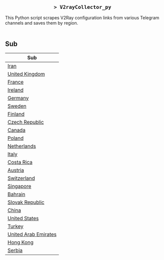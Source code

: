 <h3 align="center">
    <samp>&gt; V2rayCollector_py</samp>
</h3>

This Python script scrapes V2Ray configuration links from various Telegram channels and saves them by region.
<br>
<br>
## Sub
| Sub |
|-----|
| [Iran](https://raw.githubusercontent.com/freetomaid/Vxray-country/main/sub/Iran/config.txt) |
| [United Kingdom](https://raw.githubusercontent.com/freetomaid/Vxray-country/main/sub/United%20Kingdom/config.txt) |
| [France](https://raw.githubusercontent.com/freetomaid/Vxray-country/main/sub/France/config.txt) |
| [Ireland](https://raw.githubusercontent.com/freetomaid/Vxray-country/main/sub/Ireland/config.txt) |
| [Germany](https://raw.githubusercontent.com/freetomaid/Vxray-country/main/sub/Germany/config.txt) |
| [Sweden](https://raw.githubusercontent.com/freetomaid/Vxray-country/main/sub/Sweden/config.txt) |
| [Finland](https://raw.githubusercontent.com/freetomaid/Vxray-country/main/sub/Finland/config.txt) |
| [Czech Republic](https://raw.githubusercontent.com/freetomaid/Vxray-country/main/sub/Czech%20Republic/config.txt) |
| [Canada](https://raw.githubusercontent.com/freetomaid/Vxray-country/main/sub/Canada/config.txt) |
| [Poland](https://raw.githubusercontent.com/freetomaid/Vxray-country/main/sub/Poland/config.txt) |
| [Netherlands](https://raw.githubusercontent.com/freetomaid/Vxray-country/main/sub/Netherlands/config.txt) |
| [Italy](https://raw.githubusercontent.com/freetomaid/Vxray-country/main/sub/Italy/config.txt) |
| [Costa Rica](https://raw.githubusercontent.com/freetomaid/Vxray-country/main/sub/Costa%20Rica/config.txt) |
| [Austria](https://raw.githubusercontent.com/freetomaid/Vxray-country/main/sub/Austria/config.txt) |
| [Switzerland](https://raw.githubusercontent.com/freetomaid/Vxray-country/main/sub/Switzerland/config.txt) |
| [Singapore](https://raw.githubusercontent.com/freetomaid/Vxray-country/main/sub/Singapore/config.txt) |
| [Bahrain](https://raw.githubusercontent.com/freetomaid/Vxray-country/main/sub/Bahrain/config.txt) |
| [Slovak Republic](https://raw.githubusercontent.com/freetomaid/Vxray-country/main/sub/Slovak%20Republic/config.txt) |
| [China](https://raw.githubusercontent.com/freetomaid/Vxray-country/main/sub/China/config.txt) |
| [United States](https://raw.githubusercontent.com/freetomaid/Vxray-country/main/sub/United%20States/config.txt) |
| [Turkey](https://raw.githubusercontent.com/freetomaid/Vxray-country/main/sub/Turkey/config.txt) |
| [United Arab Emirates](https://raw.githubusercontent.com/freetomaid/Vxray-country/main/sub/United%20Arab%20Emirates/config.txt) |
| [Hong Kong](https://raw.githubusercontent.com/freetomaid/Vxray-country/main/sub/Hong%20Kong/config.txt) |
| [Serbia](https://raw.githubusercontent.com/freetomaid/Vxray-country/main/sub/Serbia/config.txt) |









































































































































































































































































































































































































































































































































































































































































































































































































































































































































































































































































































































































































































































































































































































































































































































































































































































































































































































































































































































































































































































































































































































































































































































































































































































































































































































































































































































































































































































































































































































































































































































































































































































































































































































































































































































































































































































































































































































































































































































































































